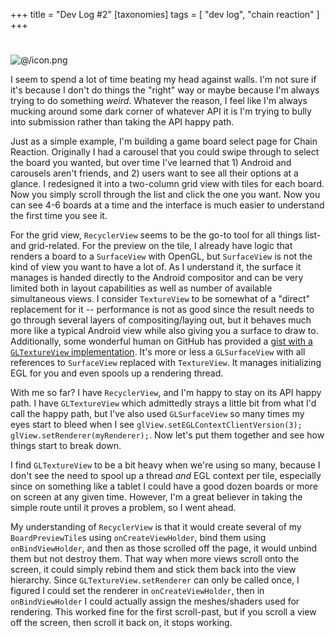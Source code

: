 +++
title = "Dev Log #2"
[taxonomies]
tags = [ "dev log", "chain reaction" ]
+++

#

![@/icon.png](josh)

I seem to spend a lot of time beating my head against walls. I'm not sure if it's because I don't do things the "right" way or maybe because I'm always trying to do something *weird*. Whatever the reason, I feel like I'm always mucking around some dark corner of whatever API it is I'm trying to bully into submission rather than taking the API happy path.

Just as a simple example, I'm building a game board select page for Chain Reaction. Originally I had a carousel that you could swipe through to select the board you wanted, but over time I've learned that 1) Android and carousels aren't friends, and 2) users want to see all their options at a glance. I redesigned it into a two-column grid view with tiles for each board. Now you simply scroll through the list and click the one you want. Now you can see 4-6 boards at a time and the interface is much easier to understand the first time you see it.

For the grid view, `RecyclerView` seems to be the go-to tool for all things list- and grid-related. For the preview on the tile, I already have logic that renders a board to a `SurfaceView` with OpenGL, but `SurfaceView` is not the kind of view you want to have a lot of. As I understand it, the surface it manages is handed directly to the Android compositor and can be very limited both in layout capabilities as well as number of available simultaneous views. I consider `TextureView` to be somewhat of a "direct" replacement for it -- performance is not as good since the result needs to go through several layers of compositing/laying out, but it behaves much more like a typical Android view while also giving you a surface to draw to. Additionally, some wonderful human on GitHub has provided a [gist with a `GLTextureView` implementation](https://gist.github.com/wasabeef/ac7454ed01deb99afb6c). It's more or less a `GLSurfaceView` with all references to `SurfaceView` replaced with `TextureView`. It manages initializing EGL for you and even spools up a rendering thread.

With me so far? I have `RecyclerView`, and I'm happy to stay on its API happy path. I have `GLTextureView` which admittedly strays a little bit from what I'd call the happy path, but I've also used `GLSurfaceView` so many times my eyes start to bleed when I see `glView.setEGLContextClientVersion(3); glView.setRenderer(myRenderer);`. Now let's put them together and see how things start to break down.

I find `GLTextureView` to be a bit heavy when we're using so many, because I don't see the need to spool up a thread *and* EGL context per tile, especially since on something like a tablet I could have a good dozen boards or more on screen at any given time. However, I'm a great believer in taking the simple route until it proves a problem, so I went ahead.

My understanding of `RecyclerView` is that it would create several of my `BoardPreviewTile`s using `onCreateViewHolder`, bind them using `onBindViewHolder`, and then as those scrolled off the page, it would unbind them but not destroy them. That way when more views scroll onto the screen, it could simply rebind them and stick them back into the view hierarchy. Since `GLTextureView.setRenderer` can only be called once, I figured I could set the renderer in `onCreateViewHolder`, then in `onBindViewHolder` I could actually assign the meshes/shaders used for rendering. This worked fine for the first scroll-past, but if you scroll a view off the screen, then scroll it back on, it stops working.
